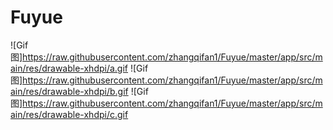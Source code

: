 # Fuyue
![Gif图]https://raw.githubusercontent.com/zhangqifan1/Fuyue/master/app/src/main/res/drawable-xhdpi/a.gif
![Gif图]https://raw.githubusercontent.com/zhangqifan1/Fuyue/master/app/src/main/res/drawable-xhdpi/b.gif
![Gif图]https://raw.githubusercontent.com/zhangqifan1/Fuyue/master/app/src/main/res/drawable-xhdpi/c.gif
